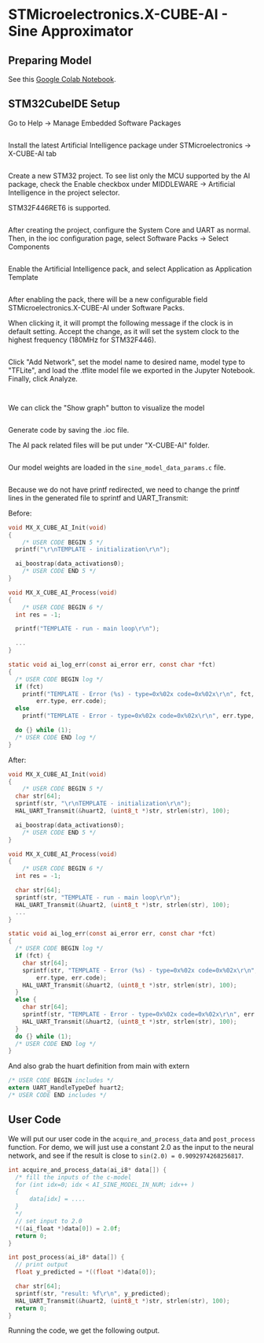 # STMicroelectronics.X-CUBE-AI - Sine Approximator

## Preparing Model

See this [Google Colab Notebook](https://colab.research.google.com/drive/1S3m5H5iMvbBAEL62\_QmndETPe8HDsVba?usp=sharing).



## STM32CubeIDE Setup

Go to Help -> Manage Embedded Software Packages

<figure><img src="../../.gitbook/assets/image (148) (1).png" alt=""><figcaption></figcaption></figure>

Install the latest Artificial Intelligence package under STMicroelectronics -> X-CUBE-AI tab

<figure><img src="../../.gitbook/assets/image (60).png" alt=""><figcaption></figcaption></figure>

Create a new STM32 project. To see list only the MCU supported by the AI package, check the Enable checkbox under MIDDLEWARE -> Artificial Intelligence in the project selector.

STM32F446RET6 is supported.

<figure><img src="../../.gitbook/assets/image (150).png" alt=""><figcaption></figcaption></figure>

After creating the project, configure the System Core and UART as normal. Then, in the ioc configuration page, select Software Packs -> Select Components

<figure><img src="../../.gitbook/assets/image (147).png" alt=""><figcaption></figcaption></figure>

Enable the Artificial Intelligence pack, and select Application as Application Template

<figure><img src="../../.gitbook/assets/image (155).png" alt=""><figcaption></figcaption></figure>



After enabling the pack, there will be a new configurable field STMicroelectronics.X-CUBE-AI under Software Packs.

When clicking it, it will prompt the following message if the clock is in default setting. Accept the change, as it will set the system clock to the highest frequency (180MHz for STM32F446).

<figure><img src="../../.gitbook/assets/image (153).png" alt=""><figcaption></figcaption></figure>



Click "Add Network", set the model name to desired name, model type to "TFLite", and load the .tflite model file we exported in the Jupyter Notebook. Finally, click Analyze.

<figure><img src="../../.gitbook/assets/image (154).png" alt=""><figcaption></figcaption></figure>

<figure><img src="../../.gitbook/assets/image (6) (4).png" alt=""><figcaption></figcaption></figure>

We can click the "Show graph" button to visualize the model

<figure><img src="../../.gitbook/assets/image (149) (1).png" alt=""><figcaption></figcaption></figure>

Generate code by saving the .ioc file.

The AI pack related files will be put under "X-CUBE-AI" folder.

<figure><img src="../../.gitbook/assets/image (151) (1).png" alt=""><figcaption></figcaption></figure>



Our model weights are loaded in the `sine_model_data_params.c` file.

<figure><img src="../../.gitbook/assets/image (152).png" alt=""><figcaption></figcaption></figure>



Because we do not have printf redirected, we need to change the printf lines in the generated file to sprintf and UART\_Transmit:

Before:

```c
void MX_X_CUBE_AI_Init(void)
{
    /* USER CODE BEGIN 5 */
  printf("\r\nTEMPLATE - initialization\r\n");

  ai_boostrap(data_activations0);
    /* USER CODE END 5 */
}

void MX_X_CUBE_AI_Process(void)
{
    /* USER CODE BEGIN 6 */
  int res = -1;

  printf("TEMPLATE - run - main loop\r\n");

  ...
}

static void ai_log_err(const ai_error err, const char *fct)
{
  /* USER CODE BEGIN log */
  if (fct)
    printf("TEMPLATE - Error (%s) - type=0x%02x code=0x%02x\r\n", fct,
        err.type, err.code);
  else
    printf("TEMPLATE - Error - type=0x%02x code=0x%02x\r\n", err.type, err.code);

  do {} while (1);
  /* USER CODE END log */
}

```

After:

```c
void MX_X_CUBE_AI_Init(void)
{
    /* USER CODE BEGIN 5 */
  char str[64];
  sprintf(str, "\r\nTEMPLATE - initialization\r\n");
  HAL_UART_Transmit(&huart2, (uint8_t *)str, strlen(str), 100);

  ai_boostrap(data_activations0);
    /* USER CODE END 5 */
}

void MX_X_CUBE_AI_Process(void)
{
    /* USER CODE BEGIN 6 */
  int res = -1;

  char str[64];
  sprintf(str, "TEMPLATE - run - main loop\r\n");
  HAL_UART_Transmit(&huart2, (uint8_t *)str, strlen(str), 100);
  ...
}

static void ai_log_err(const ai_error err, const char *fct)
{
  /* USER CODE BEGIN log */
  if (fct) {
    char str[64];
    sprintf(str, "TEMPLATE - Error (%s) - type=0x%02x code=0x%02x\r\n", fct,
        err.type, err.code);
    HAL_UART_Transmit(&huart2, (uint8_t *)str, strlen(str), 100);
  }
  else {
    char str[64];
    sprintf(str, "TEMPLATE - Error - type=0x%02x code=0x%02x\r\n", err.type, err.code);
    HAL_UART_Transmit(&huart2, (uint8_t *)str, strlen(str), 100);
  }
  do {} while (1);
  /* USER CODE END log */
}

```



And also grab the huart definition from main with extern

```c
/* USER CODE BEGIN includes */
extern UART_HandleTypeDef huart2;
/* USER CODE END includes */
```



## User Code

We will put our user code in the `acquire_and_process_data` and `post_process` function. For demo, we will just use a constant 2.0 as the input to the neural network, and see if the result is close to `sin(2.0) = 0.9092974268256817`.



```c
int acquire_and_process_data(ai_i8* data[]) {
  /* fill the inputs of the c-model
  for (int idx=0; idx < AI_SINE_MODEL_IN_NUM; idx++ )
  {
      data[idx] = ....
  }
  */
  // set input to 2.0
  *((ai_float *)data[0]) = 2.0f;
  return 0;
}

int post_process(ai_i8* data[]) {
  // print output
  float y_predicted = *((float *)data[0]);

  char str[64];
  sprintf(str, "result: %f\r\n", y_predicted);
  HAL_UART_Transmit(&huart2, (uint8_t *)str, strlen(str), 100);
  return 0;
}

```



Running the code, we get the following output.

<figure><img src="../../.gitbook/assets/image (156).png" alt=""><figcaption></figcaption></figure>



